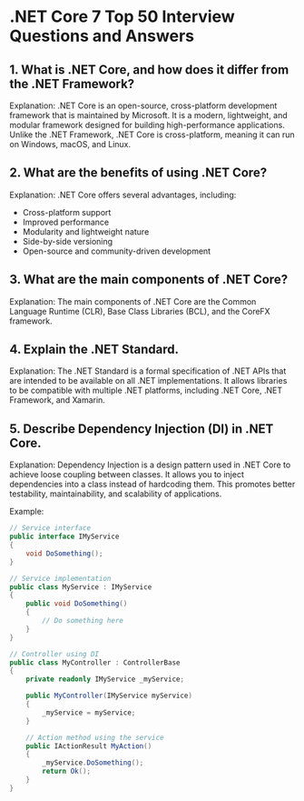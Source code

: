 # .NET Core 7 Top 50 Interview Questions and Answers

## 1. What is .NET Core, and how does it differ from the .NET Framework?
Explanation: .NET Core is an open-source, cross-platform development framework that is maintained by Microsoft. It is a modern, lightweight, and modular framework designed for building high-performance applications. Unlike the .NET Framework, .NET Core is cross-platform, meaning it can run on Windows, macOS, and Linux.

## 2. What are the benefits of using .NET Core?
Explanation: .NET Core offers several advantages, including:
- Cross-platform support
- Improved performance
- Modularity and lightweight nature
- Side-by-side versioning
- Open-source and community-driven development

## 3. What are the main components of .NET Core?
Explanation: The main components of .NET Core are the Common Language Runtime (CLR), Base Class Libraries (BCL), and the CoreFX framework.

## 4. Explain the .NET Standard.
Explanation: The .NET Standard is a formal specification of .NET APIs that are intended to be available on all .NET implementations. It allows libraries to be compatible with multiple .NET platforms, including .NET Core, .NET Framework, and Xamarin.

## 5. Describe Dependency Injection (DI) in .NET Core.
Explanation: Dependency Injection is a design pattern used in .NET Core to achieve loose coupling between classes. It allows you to inject dependencies into a class instead of hardcoding them. This promotes better testability, maintainability, and scalability of applications.

Example:
```csharp
// Service interface
public interface IMyService
{
    void DoSomething();
}

// Service implementation
public class MyService : IMyService
{
    public void DoSomething()
    {
        // Do something here
    }
}

// Controller using DI
public class MyController : ControllerBase
{
    private readonly IMyService _myService;

    public MyController(IMyService myService)
    {
        _myService = myService;
    }

    // Action method using the service
    public IActionResult MyAction()
    {
        _myService.DoSomething();
        return Ok();
    }
}
